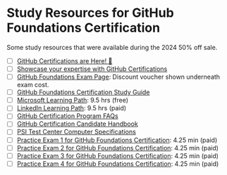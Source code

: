 # Study Resources for GitHub Foundations Certification

Some study resources that were available during the 2024 50% off sale.

- [ ] [GitHub Certifications are Here! 🚀](https://github.com/orgs/community/discussions/102697)
- [ ] [Showcase your expertise with GitHub Certifications](https://docs.github.com/en/get-started/showcase-your-expertise-with-github-certifications)
- [ ] [GitHub Foundations Exam Page](https://examregistration.github.com/exam/GHF): Discount voucher shown underneath exam cost.
- [ ] [GitHub Foundations Certification Study Guide](https://assets.ctfassets.net/wfutmusr1t3h/1kmMx7AwI4qH8yIZgOmQlP/79e6ff1dfdee589d84a24dd763b1eef7/github-foundations-exam-study-guide__1_.pdf)
- [ ] [Microsoft Learning Path](https://learn.microsoft.com/en-us/collections/o1njfe825p602p): 9.5 hrs (free)
- [ ] [LinkedIn Learning Path](https://www.linkedin.com/learning/paths/prepare-for-the-github-foundations-certification?u=0): 9.5 hrs (paid)
- [ ] [GitHub Certification Program FAQs](https://examregistration.github.com/faq)
- [ ] [GitHub Certification Candidate Handbook](https://examregistration.github.com/handbook)
- [ ] [PSI Test Center Computer Specifications](https://www.psiexams.com/become-psi-test-center/computer-specifications/)
- [ ] [Practice Exam 1 for GitHub Foundations Certification](https://www.linkedin.com/learning/practice-exam-1-for-github-foundations-certification/about-the-practice-exam): 4.25 min (paid)
- [ ] [Practice Exam 2 for GitHub Foundations Certification](https://www.linkedin.com/learning/practice-exam-2-for-github-foundations-certification/about-the-practice-exam): 4.25 min (paid)
- [ ] [Practice Exam 3 for GitHub Foundations Certification](https://www.linkedin.com/learning/practice-exam-3-for-github-foundations-certification/about-the-practice-exam): 4.25 min (paid)
- [ ] [Practice Exam 4 for GitHub Foundations Certification](https://www.linkedin.com/learning/practice-exam-4-for-github-foundations-certification/about-the-practice-exam): 4.25 min (paid)
